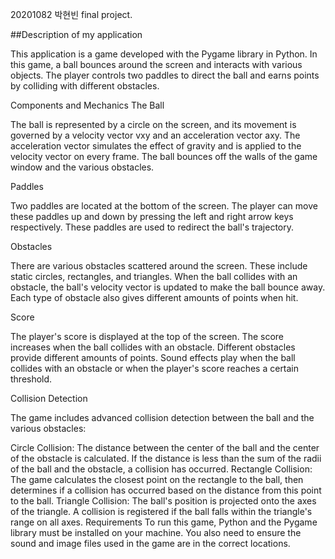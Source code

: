 20201082 박현빈 final project.

##Description of my application

This application is a game developed with the Pygame library in Python. In this game, a ball bounces around the screen and interacts with various objects. The player controls two paddles to direct the ball and earns points by colliding with different obstacles.

Components and Mechanics
The Ball

The ball is represented by a circle on the screen, and its movement is governed by a velocity vector vxy and an acceleration vector axy. The acceleration vector simulates the effect of gravity and is applied to the velocity vector on every frame. The ball bounces off the walls of the game window and the various obstacles.

Paddles

Two paddles are located at the bottom of the screen. The player can move these paddles up and down by pressing the left and right arrow keys respectively. These paddles are used to redirect the ball's trajectory.

Obstacles

There are various obstacles scattered around the screen. These include static circles, rectangles, and triangles. When the ball collides with an obstacle, the ball's velocity vector is updated to make the ball bounce away. Each type of obstacle also gives different amounts of points when hit.

Score

The player's score is displayed at the top of the screen. The score increases when the ball collides with an obstacle. Different obstacles provide different amounts of points. Sound effects play when the ball collides with an obstacle or when the player's score reaches a certain threshold.

Collision Detection

The game includes advanced collision detection between the ball and the various obstacles:

Circle Collision: The distance between the center of the ball and the center of the obstacle is calculated. If the distance is less than the sum of the radii of the ball and the obstacle, a collision has occurred.
Rectangle Collision: The game calculates the closest point on the rectangle to the ball, then determines if a collision has occurred based on the distance from this point to the ball.
Triangle Collision: The ball's position is projected onto the axes of the triangle. A collision is registered if the ball falls within the triangle's range on all axes.
Requirements
To run this game, Python and the Pygame library must be installed on your machine. You also need to ensure the sound and image files used in the game are in the correct locations.
